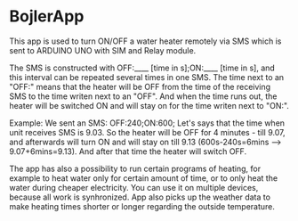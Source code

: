 # BojlerApp
This app is used to turn ON/OFF a water heater remotely via SMS which is sent to ARDUINO UNO with SIM and Relay module.

The SMS is constructed with OFF:____ [time in s];ON:____ [time in s], and this interval can be repeated several times in one SMS. The time next to an "OFF:" means that the heater will be OFF from the time of the receiving SMS to the time writen next to an "OFF". And when the time runs out, the heater will be switched ON and will stay on for the time writen next to "ON:".

Example: We sent an SMS: OFF:240;ON:600; Let's says that the time when unit receives SMS is 9.03. So the heater will be OFF for 4 minutes - till 9.07, and afterwards will turn ON and will stay on till 9.13 (600s-240s=6mins --> 9.07+6mins=9.13). And after that time the heater will switch OFF.

The app has also a possibility to run certain programs of heating, for example to heat water only for certain amount of time, or to only heat the water during cheaper electricity. You can use it on multiple devices, because all work is synhronized. App also picks up the weather data to make heating times shorter or longer regarding the outside temperature.
